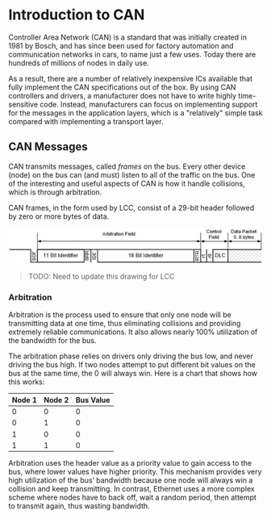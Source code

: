 # Introduction to CAN

Controller Area Network (CAN) is a standard that was initially created in 1981 by Bosch, and has 
since been used for factory automation and communication networks in cars, to name just a few 
uses. Today there are hundreds of millions of nodes in daily use. 

As a result, there are a number of relatively inexpensive ICs available that fully implement the 
CAN specifications out of the box. By using CAN controllers and drivers, a manufacturer does not 
have to write highly time-sensitive code. Instead, manufacturers can focus on implementing 
support for the messages in the application layers, which is a "relatively" simple task compared 
with implementing a transport layer.

## CAN Messages

CAN transmits messages, called _frames_ on the bus. Every other device (node) on the bus
can (and must) listen to all of the traffic on the bus. One of the interesting and useful
aspects of CAN is how it handle collisions, which is through arbitration.

CAN frames, in the form used by LCC, consist of a 29-bit header followed by zero or more bytes
of data.

![CAN Format](images/can_bits.jpg)

> TODO: Need to update this drawing for LCC

### Arbitration

Arbitration is the process used to ensure that only one node will be transmitting data at one 
time, thus eliminating collisions and providing extremely reliable communications. It also
allows nearly 100% utilization of the bandwidth for the bus.

The arbitration phase relies on drivers only driving the bus low, and never driving the bus high. If two nodes attempt to put different bit values on the bus at the same time, the 0 will always win. Here is a chart that shows how this works:

| Node 1    | Node 2    | Bus Value
| ------    | ------    | ---------
| 0         | 0         | 0
| 0         | 1         | 0
| 1         | 0         | 0
| 1         | 1         | 0

Arbitration uses the header value as a priority value to gain access to the bus, where lower values have higher priority. This mechanism provides very high utilization of the bus’ bandwidth because one node will always win a collision and keep transmitting. In contrast, Ethernet uses a more complex scheme where nodes have to back off, wait a random period, then attempt to transmit again, thus wasting bandwidth.